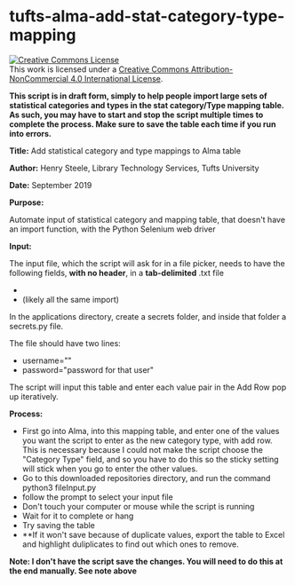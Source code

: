 # tufts-alma-add-stat-category-type-mapping

<a rel="license" href="http://creativecommons.org/licenses/by-nc/4.0/"><img alt="Creative Commons License" style="border-width:0" src="https://i.creativecommons.org/l/by-nc/4.0/88x31.png" /></a><br />This work is licensed under a <a rel="license" href="http://creativecommons.org/licenses/by-nc/4.0/">Creative Commons Attribution-NonCommercial 4.0 International License</a>.

**This script is in draft form, simply to help people import large sets of statistical categories and types in the stat category/Type mapping table.   As such, you may have to start and stop the script multiple times to complete the process.  Make sure to save the table each time if you run into errors.**  


**Title:**      Add statistical category and type mappings to Alma table

**Author:**     Henry Steele, Library Technology Services, Tufts University

**Date:**        September 2019

**Purpose:**

Automate input of statistical category and mapping table, that doesn't have an import function, with the Python Selenium web driver



**Input:**

The input file, which the script will ask for in a file picker, needs to have the following fields, **with no header**, in a **tab-delimited** .txt file
  - <Statistical Category Description>
  - <Statistical Category Type> (likely all the same import)
  
In the applications directory, create a secrets folder, and inside that folder a secrets.py file.

The file should have two lines:

  - username="<an Alma username that has the General System administrator role>"
  - password="password for that user"

The script will input this table and enter each value pair in the Add Row pop up iteratively.

**Process:**
  - First go into Alma, into this mapping table, and enter one of the values you want the script to enter as the new category type, with add row.
    This is necessary because I could not make the script choose the "Category Type" field, and so you have to do this so the sticky setting will stick when you go to enter the other values.
  - Go to this downloaded repositories directory, and run the command python3 fileInput.py
  - follow the prompt to select your input file
  - Don't touch your computer or mouse while the script is running
  - Wait for it to complete or hang
  - Try saving the table
  - **If it won't save because of duplicate values, export the table to Excel and highlight duliplicates to find out which ones to remove.

**Note: I don't have the script save the changes.  You will need to do this at the end manually.  See note above**